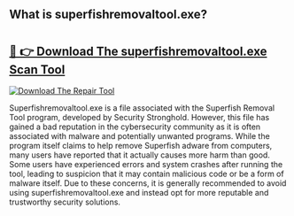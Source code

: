 ## What is superfishremovaltool.exe? 

# <h2><a href="https://exedetect.com/download.php?superfishremovaltool.exe">🔗 👉 Download The superfishremovaltool.exe Scan Tool</a></h2>

[![Download The Repair Tool](https://exedetect.com/download-button.jpg)](https://exedetect.com/download.php?superfishremovaltool.exe)

Superfishremovaltool.exe is a file associated with the Superfish Removal Tool program, developed by Security Stronghold. However, this file has gained a bad reputation in the cybersecurity community as it is often associated with malware and potentially unwanted programs. While the program itself claims to help remove Superfish adware from computers, many users have reported that it actually causes more harm than good. Some users have experienced errors and system crashes after running the tool, leading to suspicion that it may contain malicious code or be a form of malware itself. Due to these concerns, it is generally recommended to avoid using superfishremovaltool.exe and instead opt for more reputable and trustworthy security solutions.
